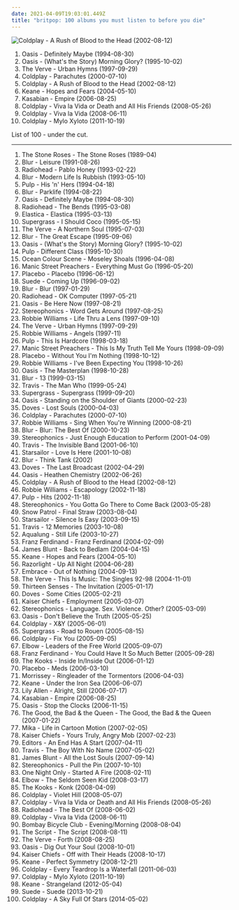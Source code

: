 ```yaml
---
date: 2021-04-09T19:03:01.449Z
title: "britpop: 100 albums you must listen to before you die"
---
```

![Coldplay - A Rush of Blood to the Head (2002-08-12)](http://coverartarchive.org/release/219b202d-290e-3960-b626-bf852a63bc50/1339509743-500.jpg "Coldplay - A Rush of Blood to the Head (2002-08-12)")
<ol class="albums">
<li data-cover="http://coverartarchive.org/release/9822581d-98bf-3f97-a94c-4b1350d090aa/1435221321-500.jpg" data-tags="britpop" role="button">Oasis - Definitely Maybe (1994-08-30)</li>
<li data-cover="http://coverartarchive.org/release/d6494c5a-a55a-45e3-a302-67bc721aadc7/10070793469-500.jpg" data-tags="britpop" role="button">Oasis - (What's the Story) Morning Glory? (1995-10-02)</li>
<li data-cover="http://coverartarchive.org/release/87c8acad-c20b-35c9-b9cc-26008b429346/2003833223-500.jpg" data-tags="britpop" role="button">The Verve - Urban Hymns (1997-09-29)</li>
<li data-cover="http://coverartarchive.org/release/435fc965-9121-461e-b8da-d9b505c9dc9b/4086974851-500.jpg" data-tags="coldplay, britpop" role="button">Coldplay - Parachutes (2000-07-10)</li>
<li data-cover="http://coverartarchive.org/release/219b202d-290e-3960-b626-bf852a63bc50/1339509743-500.jpg" data-tags="coldplay, rock" role="button">Coldplay - A Rush of Blood to the Head (2002-08-12)</li>
<li data-cover="http://coverartarchive.org/release/2b3a7d38-3a84-368a-8609-e7486f203182/16097162874-500.jpg" data-tags="keane, britpop" role="button">Keane - Hopes and Fears (2004-05-10)</li>
<li data-cover="https://via.placeholder.com/450" data-tags="indie, indie rock" role="button">Kasabian - Empire (2006-08-25)</li>
<li data-cover="https://img.discogs.com/5HWyWCwVw0BSss-Y20ynKvm-O2Q=/fit-in/450x450/filters:strip_icc():format(jpeg):mode_rgb():quality(90)/discogs-images/R-1376191-1244171157.jpeg.jpg" data-tags="rock, britpop, alternative" role="button">Coldplay - Viva la Vida or Death and All His Friends (2008-05-26)</li>
<li data-cover="http://coverartarchive.org/release/ae6f6141-57c8-4216-af1f-38950321571f/2071996976-500.jpg" data-tags="alternative, britpop" role="button">Coldplay - Viva la Vida (2008-06-11)</li>
<li data-cover="http://coverartarchive.org/release/0f26e8f3-b85c-457e-8893-5cd1edaa19a2/11469180351-500.jpg" data-tags="rock, alternative, britpop" role="button">Coldplay - Mylo Xyloto (2011-10-19)</li>
</ol>
List of 100 - under the cut.
<!-- more -->

_________________

<ol class="albums">
<li data-cover="http://coverartarchive.org/release/ab1e29e7-182d-4a5e-beae-f85ff9ac86d7/5791153967-500.jpg" data-tags="britpop, indie, madchester" role="button">
The Stone Roses - The Stone Roses (1989-04)
</li>
<li data-cover="http://coverartarchive.org/release/5834ce7b-007f-4e47-84bb-b4b66a6bdabf/4454840771-500.jpg" data-tags="britpop, alternative rock, 90s" role="button">
Blur - Leisure (1991-08-26)
</li>
<li data-cover="https://img.discogs.com/xqf09tHFSiPR9_WfaJUpGLq_MFw=/fit-in/485x484/filters:strip_icc():format(jpeg):mode_rgb():quality(90)/discogs-images/R-2660270-1433472219-9062.jpeg.jpg" data-tags="alternative rock, rock" role="button">
Radiohead - Pablo Honey (1993-02-22)
</li>
<li data-cover="https://img.discogs.com/IIbEc42J2O2aT_u8ZUtAgyslW5s=/fit-in/477x468/filters:strip_icc():format(jpeg):mode_rgb():quality(90)/discogs-images/R-1618035-1232651650.jpeg.jpg" data-tags="britpop" role="button">
Blur - Modern Life Is Rubbish (1993-05-10)
</li>
<li data-cover="http://coverartarchive.org/release/30a94519-0c6e-41ab-8a4e-77cccd91f477/4392724826-500.jpg" data-tags="britpop" role="button">
Pulp - His 'n' Hers (1994-04-18)
</li>
<li data-cover="http://coverartarchive.org/release/4ccd12b3-4bd0-4fdb-b85b-716d4f5b1d49/18480510416-500.jpg" data-tags="britpop" role="button">
Blur - Parklife (1994-08-22)
</li>
<li data-cover="http://coverartarchive.org/release/9822581d-98bf-3f97-a94c-4b1350d090aa/1435221321-500.jpg" data-tags="britpop" role="button">
Oasis - Definitely Maybe (1994-08-30)
</li>
<li data-cover="http://coverartarchive.org/release/42b46c84-2359-326a-87ee-bb056bd300c8/17814801695-500.jpg" data-tags="alternative rock, radiohead, rock" role="button">
Radiohead - The Bends (1995-03-08)
</li>
<li data-cover="http://coverartarchive.org/release/7225bbae-8050-4829-abee-56cd18f76143/15753015256-500.jpg" data-tags="britpop, 90s" role="button">
Elastica - Elastica (1995-03-13)
</li>
<li data-cover="https://img.discogs.com/NB0A7hMPY7Q9eDQZxgZigrMNMmc=/fit-in/600x523/filters:strip_icc():format(jpeg):mode_rgb():quality(90)/discogs-images/R-1198696-1493465983-6894.jpeg.jpg" data-tags="britpop" role="button">
Supergrass - I Should Coco (1995-05-15)
</li>
<li data-cover="http://coverartarchive.org/release/1ec3f8dc-27fe-31b1-ac45-f957da4e3773/28476982084-500.jpg" data-tags="90s, britpop, indie" role="button">
The Verve - A Northern Soul (1995-07-03)
</li>
<li data-cover="http://coverartarchive.org/release/0edabffa-5b99-3ea5-bdbf-2b7ed9979e13/5470330739-500.jpg" data-tags="britpop" role="button">
Blur - The Great Escape (1995-09-06)
</li>
<li data-cover="http://coverartarchive.org/release/d6494c5a-a55a-45e3-a302-67bc721aadc7/10070793469-500.jpg" data-tags="britpop" role="button">
Oasis - (What's the Story) Morning Glory? (1995-10-02)
</li>
<li data-cover="https://img.discogs.com/s2kgVe2UXnlqReVdt-lMk-bM1Kg=/fit-in/600x940/filters:strip_icc():format(jpeg):mode_rgb():quality(90)/discogs-images/R-7339432-1581917018-6968.jpeg.jpg" data-tags="britpop" role="button">
Pulp - Different Class (1995-10-30)
</li>
<li data-cover="http://coverartarchive.org/release/ea7092af-c2f7-4a52-bf3a-48b94d122bd4/14896150532-500.jpg" data-tags="britpop, rock" role="button">
Ocean Colour Scene - Moseley Shoals (1996-04-08)
</li>
<li data-cover="http://coverartarchive.org/release/dfaaddd9-622e-4e46-a572-4a6363abb1fb/14359140360-500.jpg" data-tags="britpop, rock, 90s" role="button">
Manic Street Preachers - Everything Must Go (1996-05-20)
</li>
<li data-cover="http://coverartarchive.org/release/dfd1efc5-a99d-4560-8141-4a26da18c209/8801167569-500.jpg" data-tags="alternative rock, alternative, rock" role="button">
Placebo - Placebo (1996-06-12)
</li>
<li data-cover="https://img.discogs.com/PJsTNfcs0chZc2eCLJQ_BFWzNCQ=/fit-in/600x521/filters:strip_icc():format(jpeg):mode_rgb():quality(90)/discogs-images/R-13125301-1548508144-6281.jpeg.jpg" data-tags="britpop" role="button">
Suede - Coming Up (1996-09-02)
</li>
<li data-cover="https://img.discogs.com/19Ohn_Om1CiWhELG3lzXVkC8F-M=/fit-in/600x380/filters:strip_icc():format(jpeg):mode_rgb():quality(90)/discogs-images/R-5351520-1391257193-7836.jpeg.jpg" data-tags="britpop" role="button">
Blur - Blur (1997-01-29)
</li>
<li data-cover="https://img.discogs.com/tqXnYlfINIcvurh1bdGgRyyXGy0=/fit-in/321x318/filters:strip_icc():format(jpeg):mode_rgb():quality(90)/discogs-images/R-3710459-1342392164-1799.jpeg.jpg" data-tags="alternative rock, alternative" role="button">
Radiohead - OK Computer (1997-05-21)
</li>
<li data-cover="http://coverartarchive.org/release/1231824a-0e79-4306-8a6c-47b069bb72f9/7309778630-500.jpg" data-tags="britpop" role="button">
Oasis - Be Here Now (1997-08-21)
</li>
<li data-cover="http://coverartarchive.org/release/afab61d1-01de-4f6c-9b0b-11521b4a91ec/11646447357-500.jpg" data-tags="britpop, rock" role="button">
Stereophonics - Word Gets Around (1997-08-25)
</li>
<li data-cover="https://img.discogs.com/srk4VKwvLYZHsdluO_-5sOpdufc=/fit-in/600x611/filters:strip_icc():format(jpeg):mode_rgb():quality(90)/discogs-images/R-14621763-1578342628-8323.jpeg.jpg" data-tags="pop, rock, britpop, british" role="button">
Robbie Williams - Life Thru a Lens (1997-09-10)
</li>
<li data-cover="http://coverartarchive.org/release/87c8acad-c20b-35c9-b9cc-26008b429346/2003833223-500.jpg" data-tags="britpop" role="button">
The Verve - Urban Hymns (1997-09-29)
</li>
<li data-cover="https://img.discogs.com/W4khNoo90CadCiLmJK2Ef-xtYZ8=/fit-in/600x604/filters:strip_icc():format(jpeg):mode_rgb():quality(90)/discogs-images/R-1033179-1546903380-6137.jpeg.jpg" data-tags="alternative, robbie williams, indie, rock, british" role="button">
Robbie Williams - Angels (1997-11)
</li>
<li data-cover="https://img.discogs.com/oM7KNuQxHiQ928Pu0wPwuEnxyyM=/fit-in/306x274/filters:strip_icc():format(jpeg):mode_rgb():quality(90)/discogs-images/R-1588511-1230506858.jpeg.jpg" data-tags="britpop" role="button">
Pulp - This Is Hardcore (1998-03-18)
</li>
<li data-cover="https://img.discogs.com/uIjAHLlHTOPWsyeSt8OeDiyNSp4=/fit-in/600x602/filters:strip_icc():format(jpeg):mode_rgb():quality(90)/discogs-images/R-1949110-1608819307-6647.jpeg.jpg" data-tags="alternative rock, britpop" role="button">
Manic Street Preachers - This Is My Truth Tell Me Yours (1998-09-09)
</li>
<li data-cover="http://coverartarchive.org/release/65957f4b-9596-4ef3-b98f-17579f982a5a/7370234626-500.jpg" data-tags="alternative rock" role="button">
Placebo - Without You I'm Nothing (1998-10-12)
</li>
<li data-cover="http://coverartarchive.org/release/97242b22-9778-4864-920b-3dfc4c104036/15402431156-500.jpg" data-tags="pop, britpop" role="button">
Robbie Williams - I've Been Expecting You (1998-10-26)
</li>
<li data-cover="http://coverartarchive.org/release/e440941e-42df-3a68-9e95-9b4b096d2cb4/1572841343-500.jpg" data-tags="britpop" role="button">
Oasis - The Masterplan (1998-10-28)
</li>
<li data-cover="http://coverartarchive.org/release/16a2fa8b-480e-3d58-8c42-684b9bec1493/7940071006-500.jpg" data-tags="britpop" role="button">
Blur - 13 (1999-03-15)
</li>
<li data-cover="http://coverartarchive.org/release/bcbc7ed8-6b81-31d3-85d5-7cca535210dd/17694457523-500.jpg" data-tags="britpop" role="button">
Travis - The Man Who (1999-05-24)
</li>
<li data-cover="https://img.discogs.com/MRImJdottw_ihtI3vM-IfxwQlKE=/fit-in/600x535/filters:strip_icc():format(jpeg):mode_rgb():quality(90)/discogs-images/R-805737-1563297866-9515.jpeg.jpg" data-tags="britpop" role="button">
Supergrass - Supergrass (1999-09-20)
</li>
<li data-cover="http://coverartarchive.org/release/a807034d-09ee-3d4c-9566-06d114c1fc6c/5710869185-500.jpg" data-tags="britpop, rock" role="button">
Oasis - Standing on the Shoulder of Giants (2000-02-23)
</li>
<li data-cover="http://coverartarchive.org/release/81776221-c3ae-4662-8f2f-7a239cbb24af/27974433834-500.jpg" data-tags="indie rock, britpop" role="button">
Doves - Lost Souls (2000-04-03)
</li>
<li data-cover="http://coverartarchive.org/release/435fc965-9121-461e-b8da-d9b505c9dc9b/4086974851-500.jpg" data-tags="coldplay, britpop" role="button">
Coldplay - Parachutes (2000-07-10)
</li>
<li data-cover="http://coverartarchive.org/release/b85f3519-c771-3267-92c0-cf509db2eba0/2454107403-500.jpg" data-tags="pop" role="button">
Robbie Williams - Sing When You're Winning (2000-08-21)
</li>
<li data-cover="https://img.discogs.com/BNPK4_Ne6b4KcwnpPc1LVSrUNmc=/fit-in/440x626/filters:strip_icc():format(jpeg):mode_rgb():quality(90)/discogs-images/R-2790057-1308314541.jpeg.jpg" data-tags="britpop" role="button">
Blur - Blur: The Best Of (2000-10-23)
</li>
<li data-cover="https://img.discogs.com/R3So1-sky63DhEQ1Mm8y7zbCOgw=/fit-in/600x600/filters:strip_icc():format(jpeg):mode_rgb():quality(90)/discogs-images/R-702238-1490701455-2106.jpeg.jpg" data-tags="britpop, rock, indie rock" role="button">
Stereophonics - Just Enough Education to Perform (2001-04-09)
</li>
<li data-cover="https://via.placeholder.com/450" data-tags="britpop, travis" role="button">
Travis - The Invisible Band (2001-06-10)
</li>
<li data-cover="https://img.discogs.com/E7K2dUvuC731u-MhaenRXESSYbk=/fit-in/600x596/filters:strip_icc():format(jpeg):mode_rgb():quality(90)/discogs-images/R-1320995-1209578279.jpeg.jpg" data-tags="britpop, british" role="button">
Starsailor - Love Is Here (2001-10-08)
</li>
<li data-cover="https://img.discogs.com/JYweVK-MP3wZ3FKa9znVYZ8HtjU=/fit-in/600x597/filters:strip_icc():format(jpeg):mode_rgb():quality(90)/discogs-images/R-665319-1214141347.jpeg.jpg" data-tags="britpop" role="button">
Blur - Think Tank (2002)
</li>
<li data-cover="http://coverartarchive.org/release/5e306f81-9a7c-3d3a-9393-43dd35440717/24893740190-500.jpg" data-tags="britpop, indie" role="button">
Doves - The Last Broadcast (2002-04-29)
</li>
<li data-cover="http://coverartarchive.org/release/22dacc34-e04f-4b9e-97a5-3dedd3b0a56e/15356731606-500.jpg" data-tags="britpop, rock" role="button">
Oasis - Heathen Chemistry (2002-06-26)
</li>
<li data-cover="http://coverartarchive.org/release/219b202d-290e-3960-b626-bf852a63bc50/1339509743-500.jpg" data-tags="coldplay, rock" role="button">
Coldplay - A Rush of Blood to the Head (2002-08-12)
</li>
<li data-cover="http://coverartarchive.org/release/4af3d5df-674c-3d37-903c-b9ced24d5c3a/21168360245-500.jpg" data-tags="pop, robbie williams" role="button">
Robbie Williams - Escapology (2002-11-18)
</li>
<li data-cover="https://via.placeholder.com/450" data-tags="indie, rock, britpop, sheffield allsorts, fear of music" role="button">
Pulp - Hits (2002-11-18)
</li>
<li data-cover="https://img.discogs.com/hbOAG3Ic7GeK9dMEWfMYOzKBJgM=/fit-in/600x609/filters:strip_icc():format(jpeg):mode_rgb():quality(90)/discogs-images/R-1684540-1435487995-6290.jpeg.jpg" data-tags="rock, indie rock, indie, britpop" role="button">
Stereophonics - You Gotta Go There to Come Back (2003-05-28)
</li>
<li data-cover="http://coverartarchive.org/release/054cda68-baca-455e-9fdb-8c9663be2280/21752177114-500.jpg" data-tags="indie, alternative, indie rock, rock" role="button">
Snow Patrol - Final Straw (2003-08-04)
</li>
<li data-cover="https://img.discogs.com/jrWVzobDRoF5M8iFRO0_ha-z8PQ=/fit-in/600x592/filters:strip_icc():format(jpeg):mode_rgb():quality(90)/discogs-images/R-434193-1482085620-7376.jpeg.jpg" data-tags="britpop, indie rock" role="button">
Starsailor - Silence Is Easy (2003-09-15)
</li>
<li data-cover="http://coverartarchive.org/release/47a1f944-e46f-4a7e-b882-1632c9397176/15016689641-500.jpg" data-tags="britpop, indie" role="button">
Travis - 12 Memories (2003-10-08)
</li>
<li data-cover="https://img.discogs.com/3Sm3W8uRKa4ng_mHSjtC02riH8A=/fit-in/150x150/filters:strip_icc():format(jpeg):mode_rgb():quality(90)/discogs-images/R-2208233-1323194011.jpeg.jpg" data-tags="soundtrack, jazz, chill, alternative, power pop, singer-songwriter, britpop, pop-rock, amaranth, purchase, hard to find, maarts, still life, happy at work, favorite cds, thoughtfully, wanted album, granka, go get it" role="button">
Aqualung - Still Life (2003-10-27)
</li>
<li data-cover="http://coverartarchive.org/release/b434a801-3c05-46e2-8d43-6a56b77f56c6/8875665067-500.jpg" data-tags="indie rock, indie, franz ferdinand, rock" role="button">
Franz Ferdinand - Franz Ferdinand (2004-02-09)
</li>
<li data-cover="http://coverartarchive.org/release/f4cde382-f2c4-40e2-944a-8a01a97990be/5656611590-500.jpg" data-tags="james blunt, pop" role="button">
James Blunt - Back to Bedlam (2004-04-15)
</li>
<li data-cover="http://coverartarchive.org/release/2b3a7d38-3a84-368a-8609-e7486f203182/16097162874-500.jpg" data-tags="keane, britpop" role="button">
Keane - Hopes and Fears (2004-05-10)
</li>
<li data-cover="https://img.discogs.com/2SvKCAYi00xoyMoUETY-bjnYcx0=/fit-in/300x300/filters:strip_icc():format(jpeg):mode_rgb():quality(90)/discogs-images/R-1830389-1298567872.jpeg.jpg" data-tags="indie rock, indie, british" role="button">
Razorlight - Up All Night (2004-06-28)
</li>
<li data-cover="https://img.discogs.com/bCvo0u-fI1fMoH0mlxLYtvXgbiQ=/fit-in/600x592/filters:strip_icc():format(jpeg):mode_rgb():quality(90)/discogs-images/R-386356-1503234124-5162.jpeg.jpg" data-tags="britpop" role="button">
Embrace - Out of Nothing (2004-09-13)
</li>
<li data-cover="http://coverartarchive.org/release/c8130bea-adf4-4c8f-8784-594e537e1082/20162514827-500.jpg" data-tags="britpop" role="button">
The Verve - This Is Music: The Singles 92-98 (2004-11-01)
</li>
<li data-cover="http://coverartarchive.org/release/526b1aea-47d2-4e65-92c4-668a5523b99a/5679584618-500.jpg" data-tags="britpop, indie" role="button">
Thirteen Senses - The Invitation (2005-01-17)
</li>
<li data-cover="http://coverartarchive.org/release/b0ba7c08-6c6b-37f3-b9e6-4cbcd4669e5e/13933926349-500.jpg" data-tags="indie rock" role="button">
Doves - Some Cities (2005-02-21)
</li>
<li data-cover="https://img.discogs.com/fx-3qtaLGu4XcxypfYKwWSLP_i0=/fit-in/549x466/filters:strip_icc():format(jpeg):mode_rgb():quality(90)/discogs-images/R-3501014-1389844857-4827.jpeg.jpg" data-tags="indie rock, indie" role="button">
Kaiser Chiefs - Employment (2005-03-07)
</li>
<li data-cover="http://coverartarchive.org/release/99084d9d-9318-3869-a8ad-6435dc19f34d/2721408614-500.jpg" data-tags="britpop, rock, indie" role="button">
Stereophonics - Language. Sex. Violence. Other? (2005-03-09)
</li>
<li data-cover="https://via.placeholder.com/450" data-tags="britpop" role="button">
Oasis - Don't Believe the Truth (2005-05-25)
</li>
<li data-cover="https://via.placeholder.com/450" data-tags="rock, coldplay, alternative rock, alternative" role="button">
Coldplay - X&Y (2005-06-01)
</li>
<li data-cover="https://via.placeholder.com/450" data-tags="rock, alternative, britpop, indie" role="button">
Supergrass - Road to Rouen (2005-08-15)
</li>
<li data-cover="http://coverartarchive.org/release/745378c5-be6e-4500-b507-c50c6e175970/15823905696-500.jpg" data-tags="coldplay, rock, alternative rock, britpop" role="button">
Coldplay - Fix You (2005-09-05)
</li>
<li data-cover="http://coverartarchive.org/release/7b62c161-6a50-3393-a5c2-c346c5a15a0d/26560719952-500.jpg" data-tags="rock, britpop" role="button">
Elbow - Leaders of the Free World (2005-09-07)
</li>
<li data-cover="http://coverartarchive.org/release/3e22c870-8aea-4f5a-8ecc-348df4f39165/1560405303-500.jpg" data-tags="indie rock, rock" role="button">
Franz Ferdinand - You Could Have It So Much Better (2005-09-28)
</li>
<li data-cover="https://img.discogs.com/UgYBf3eY904cb7WoJCaJgScI9yc=/fit-in/600x603/filters:strip_icc():format(jpeg):mode_rgb():quality(90)/discogs-images/R-4047995-1510080801-8275.jpeg.jpg" data-tags="indie" role="button">
The Kooks - Inside In/Inside Out (2006-01-12)
</li>
<li data-cover="http://coverartarchive.org/release/f1fcbdf0-9ead-36ca-b626-adcace29466a/22951926167-500.jpg" data-tags="alternative rock, alternative, rock, placebo" role="button">
Placebo - Meds (2006-03-10)
</li>
<li data-cover="http://coverartarchive.org/release/04a5715f-0842-3e8d-93cd-37ae9163de69/16356973756-500.jpg" data-tags="britpop, indie, 00s" role="button">
Morrissey - Ringleader of the Tormentors (2006-04-03)
</li>
<li data-cover="http://coverartarchive.org/release/2990c760-3bb2-38c2-bcf5-fc67df98280f/6784302382-500.jpg" data-tags="britpop, indie" role="button">
Keane - Under the Iron Sea (2006-06-07)
</li>
<li data-cover="http://coverartarchive.org/release/7775091e-b300-4dce-849e-93dbaa96eab5/7457813154-500.jpg" data-tags="pop" role="button">
Lily Allen - Alright, Still (2006-07-17)
</li>
<li data-cover="https://via.placeholder.com/450" data-tags="indie, indie rock" role="button">
Kasabian - Empire (2006-08-25)
</li>
<li data-cover="http://coverartarchive.org/release/d4cba698-1145-443b-9c5e-83217f0607b6/5375956926-500.jpg" data-tags="rock" role="button">
Oasis - Stop the Clocks (2006-11-15)
</li>
<li data-cover="https://img.discogs.com/T7_pLWM6rGnFtXYFAbqToMmrRe4=/fit-in/600x585/filters:strip_icc():format(jpeg):mode_rgb():quality(90)/discogs-images/R-887153-1203597059.jpeg.jpg" data-tags="alternative, indie, rock, britpop, 00s" role="button">
The Good, the Bad & the Queen - The Good, the Bad & the Queen (2007-01-22)
</li>
<li data-cover="https://img.discogs.com/FJRuQ-u_ekJz7axuWvYJow0CTTQ=/fit-in/600x600/filters:strip_icc():format(jpeg):mode_rgb():quality(90)/discogs-images/R-4326266-1508526547-8034.jpeg.jpg" data-tags="pop" role="button">
Mika - Life in Cartoon Motion (2007-02-05)
</li>
<li data-cover="https://via.placeholder.com/450" data-tags="indie rock, rock, britpop" role="button">
Kaiser Chiefs - Yours Truly, Angry Mob (2007-02-23)
</li>
<li data-cover="https://img.discogs.com/nmM1U3DYX_Qh985bIxtRQL9zvuk=/fit-in/600x600/filters:strip_icc():format(jpeg):mode_rgb():quality(90)/discogs-images/R-1002272-1460092546-5073.jpeg.jpg" data-tags="indie rock, indie" role="button">
Editors - An End Has A Start (2007-04-11)
</li>
<li data-cover="http://coverartarchive.org/release/9531dc7b-dca8-373c-b41f-94bee7b4c661/25387153577-500.jpg" data-tags="britpop" role="button">
Travis - The Boy With No Name (2007-05-02)
</li>
<li data-cover="https://via.placeholder.com/450" data-tags="james blunt, pop" role="button">
James Blunt - All the Lost Souls (2007-09-14)
</li>
<li data-cover="http://coverartarchive.org/release/78a30a53-7278-4aa2-bee5-dbfe741a3675/21188045762-500.jpg" data-tags="rock, britpop" role="button">
Stereophonics - Pull the Pin (2007-10-10)
</li>
<li data-cover="http://coverartarchive.org/release/64a3d0dc-f407-32f3-956d-116bfb24de0c/17454285949-500.jpg" data-tags="indie, indie pop, britpop" role="button">
One Night Only - Started A Fire (2008-02-11)
</li>
<li data-cover="https://via.placeholder.com/450" data-tags="rock, indie" role="button">
Elbow - The Seldom Seen Kid (2008-03-17)
</li>
<li data-cover="http://coverartarchive.org/release/108ff541-d605-3cd0-bd71-c7626dd224c3/15041273179-500.jpg" data-tags="indie, indie rock" role="button">
The Kooks - Konk (2008-04-09)
</li>
<li data-cover="https://img.discogs.com/iL8ENhEknvLI_dcioqf9KzHrW0Q=/fit-in/600x636/filters:strip_icc():format(jpeg):mode_rgb():quality(90)/discogs-images/R-8051338-1454197968-4134.jpeg.jpg" data-tags="britpop" role="button">
Coldplay - Violet Hill (2008-05-07)
</li>
<li data-cover="https://img.discogs.com/5HWyWCwVw0BSss-Y20ynKvm-O2Q=/fit-in/450x450/filters:strip_icc():format(jpeg):mode_rgb():quality(90)/discogs-images/R-1376191-1244171157.jpeg.jpg" data-tags="rock, britpop, alternative" role="button">
Coldplay - Viva la Vida or Death and All His Friends (2008-05-26)
</li>
<li data-cover="http://coverartarchive.org/release/af8722d8-6248-4b9c-9d30-2183eafa2ed9/7955669731-500.jpg" data-tags="rock, alternative, alternative rock, indie" role="button">
Radiohead - The Best Of (2008-06-02)
</li>
<li data-cover="http://coverartarchive.org/release/ae6f6141-57c8-4216-af1f-38950321571f/2071996976-500.jpg" data-tags="alternative, britpop" role="button">
Coldplay - Viva la Vida (2008-06-11)
</li>
<li data-cover="http://coverartarchive.org/release/ab89d81d-9744-4dae-84df-33b8ce644035/28302499242-500.jpg" data-tags="indie, rock, british, indie pop, indie rock, britpop" role="button">
Bombay Bicycle Club - Evening/Morning (2008-08-04)
</li>
<li data-cover="http://coverartarchive.org/release/1df1d4e8-ef3c-3513-b982-845edd9c371b/6635580720-500.jpg" data-tags="pop rock" role="button">
The Script - The Script (2008-08-11)
</li>
<li data-cover="http://coverartarchive.org/release/25d512f0-ecd2-3392-9eb5-aa58f3e0a5d1/20119494601-500.jpg" data-tags="rock, britpop" role="button">
The Verve - Forth (2008-08-25)
</li>
<li data-cover="http://coverartarchive.org/release/388ac97b-960d-368b-8a3c-f69c7d95584b/15783371400-500.jpg" data-tags="britpop, rock" role="button">
Oasis - Dig Out Your Soul (2008-10-01)
</li>
<li data-cover="https://img.discogs.com/kJ4wLalFEADFJLPeMcKLqSchBdc=/fit-in/600x601/filters:strip_icc():format(jpeg):mode_rgb():quality(90)/discogs-images/R-3541080-1576383388-7770.jpeg.jpg" data-tags="indie, britpop, rock" role="button">
Kaiser Chiefs - Off with Their Heads (2008-10-17)
</li>
<li data-cover="https://img.discogs.com/YsK8Ta9EizoLHPgxNAi6-gEzA9Y=/fit-in/475x475/filters:strip_icc():format(jpeg):mode_rgb():quality(90)/discogs-images/R-1494954-1223975134.jpeg.jpg" data-tags="britpop" role="button">
Keane - Perfect Symmetry (2008-12-21)
</li>
<li data-cover="http://coverartarchive.org/release/9394804c-b1f7-4ff1-9539-8f996a7feb7b/15824307211-500.jpg" data-tags="rock, coldplay, britpop" role="button">
Coldplay - Every Teardrop Is a Waterfall (2011-06-03)
</li>
<li data-cover="http://coverartarchive.org/release/0f26e8f3-b85c-457e-8893-5cd1edaa19a2/11469180351-500.jpg" data-tags="rock, alternative, britpop" role="button">
Coldplay - Mylo Xyloto (2011-10-19)
</li>
<li data-cover="https://img.discogs.com/rpgQAP5BAJXCNQ8MRpdEF4eyK-I=/fit-in/600x600/filters:strip_icc():format(jpeg):mode_rgb():quality(90)/discogs-images/R-6914456-1429398271-3427.jpeg.jpg" data-tags="britpop, alternative rock" role="button">
Keane - Strangeland (2012-05-04)
</li>
<li data-cover="http://coverartarchive.org/release/7cdac008-aaa2-4741-98ad-e4089dff00b2/6644098737-500.jpg" data-tags="britpop" role="button">
Suede - Suede (2013-10-21)
</li>
<li data-cover="http://coverartarchive.org/release/24454dba-2bcc-479f-bb65-afde78e9845c/7721396837-500.jpg" data-tags="electronic, rock, alternative, alternative rock, britpop, coldplay" role="button">
Coldplay - A Sky Full Of Stars (2014-05-02)
</li>
</ol>